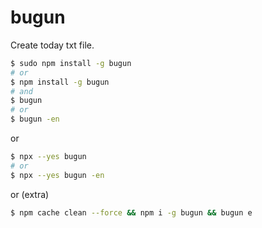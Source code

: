 # bugun

Create today txt file.

```sh
$ sudo npm install -g bugun
# or
$ npm install -g bugun
# and
$ bugun
# or
$ bugun -en
```

or

```sh
$ npx --yes bugun
# or
$ npx --yes bugun -en
```

or (extra)

```sh
$ npm cache clean --force && npm i -g bugun && bugun e
```
